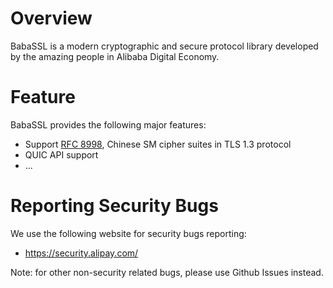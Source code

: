 # Overview

BabaSSL is a modern cryptographic and secure protocol library developed by the amazing people in Alibaba Digital Economy.

# Feature

BabaSSL provides the following major features:

  * Support [RFC 8998](https://tools.ietf.org/html/rfc8998), Chinese SM cipher suites in TLS 1.3 protocol
  * QUIC API support
  * ...

# Reporting Security Bugs

We use the following website for security bugs reporting:

  * https://security.alipay.com/

Note: for other non-security related bugs, please use Github Issues instead.
